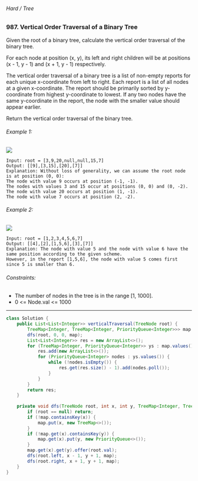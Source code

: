 ###### Hard / Tree

### 987. Vertical Order Traversal of a Binary Tree

Given the root of a binary tree, calculate the vertical order traversal of the binary tree.

For each node at position (x, y), its left and right children will be at positions (x - 1, y - 1) and (x + 1, y - 1) respectively.

The vertical order traversal of a binary tree is a list of non-empty reports for each unique x-coordinate from left to right. Each report is a list of all nodes at a given x-coordinate. The report should be primarily sorted by y-coordinate from highest y-coordinate to lowest. If any two nodes have the same y-coordinate in the report, the node with the smaller value should appear earlier.

Return the vertical order traversal of the binary tree.

 

###### Example 1:
![](https://assets.leetcode.com/uploads/2019/01/31/1236_example_1.PNG)
```
Input: root = [3,9,20,null,null,15,7]
Output: [[9],[3,15],[20],[7]]
Explanation: Without loss of generality, we can assume the root node is at position (0, 0):
The node with value 9 occurs at position (-1, -1).
The nodes with values 3 and 15 occur at positions (0, 0) and (0, -2).
The node with value 20 occurs at position (1, -1).
The node with value 7 occurs at position (2, -2).
```
###### Example 2:
![](https://assets.leetcode.com/uploads/2019/01/31/tree2.png)
```
Input: root = [1,2,3,4,5,6,7]
Output: [[4],[2],[1,5,6],[3],[7]]
Explanation: The node with value 5 and the node with value 6 have the same position according to the given scheme.
However, in the report [1,5,6], the node with value 5 comes first since 5 is smaller than 6.
```

###### Constraints:

* The number of nodes in the tree is in the range [1, 1000].
* 0 <= Node.val <= 1000

***

```java
class Solution {
    public List<List<Integer>> verticalTraversal(TreeNode root) {
        TreeMap<Integer, TreeMap<Integer, PriorityQueue<Integer>>> map = new TreeMap<>();
        dfs(root, 0, 0, map);
        List<List<Integer>> res = new ArrayList<>();
        for (TreeMap<Integer, PriorityQueue<Integer>> ys : map.values()) {
            res.add(new ArrayList<>());
            for (PriorityQueue<Integer> nodes : ys.values()) {
                while (!nodes.isEmpty()) {
                    res.get(res.size() - 1).add(nodes.poll());
                }
            }
        }
        return res;
    }
    
    private void dfs(TreeNode root, int x, int y, TreeMap<Integer, TreeMap<Integer, PriorityQueue<Integer>>> map) {
        if (root == null) return;
        if (!map.containsKey(x)) {
            map.put(x, new TreeMap<>());
        }
        if (!map.get(x).containsKey(y)) {
            map.get(x).put(y, new PriorityQueue<>());
        }
        map.get(x).get(y).offer(root.val);
        dfs(root.left, x - 1, y + 1, map);
        dfs(root.right, x + 1, y + 1, map);
    }
}
```
